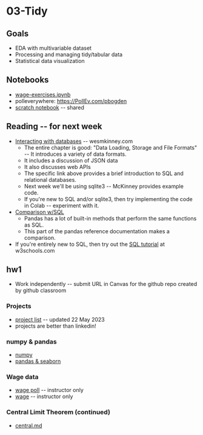 
# 03-Tidy

## Goals

* EDA with multivariable dataset
* Processing and managing tidy/tabular data
* Statistical data visualization

## Notebooks

* [wage-exercises.ipynb](https://colab.research.google.com/drive/1mbkgL1xuoHdXN909EeB0c227oFZQib4h)
* polleverywhere: https://PollEv.com/pbogden
* [scratch notebook](https://colab.research.google.com/drive/1H4sj-XdST_PqBXQTrkutsamSFrOs2wNG) -- shared

## Reading -- for next week

* [Interacting with databases](https://wesmckinney.com/book/accessing-data.html#io_databases) -- wesmkinney.com
  * The entire chapter is good: "Data Loading, Storage and File Formats" -- It introduces a variety of data formats.
  * It includes a discussion of JSON data
  * It also discusses web APIs
  * The specific link above provides a brief introduction to SQL and relational databases.
  * Next week we'll be using sqlite3 -- McKinney provides example code.
  * If you're new to SQL and/or sqlite3, then try implementing the code in Colab -- experiment with it.
* [Comparison w/SQL](https://pandas.pydata.org/pandas-docs/stable/getting_started/comparison/comparison_with_sql.html)
  * Pandas has a lot of built-in methods that perform the same functions as SQL.
  * This part of the pandas reference documentation makes a comparison.
* If you're entirely new to SQL, then try out the [SQL tutorial](https://www.w3schools.com/sql/) at w3schools.com

## hw1

* Work independently -- submit URL in Canvas for the github repo created by github classroom

### Projects

* [project list](project-list-22may23.md) -- updated 22 May 2023
* projects are better than linkedin!

### numpy & pandas

* [numpy](numpy.md)
* [pandas & seaborn](pandas.md)

### Wage data

* [wage poll](wage-poll.md) -- instructor only
* [wage](wage-solution) -- instructor only

### Central Limit Theorem (continued)

* [central.md](central.md)
